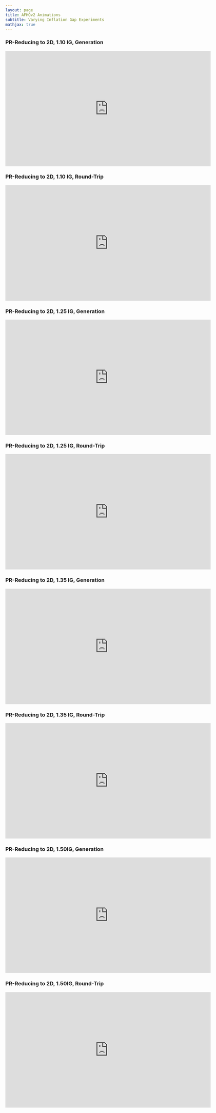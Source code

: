 ```yaml
---
layout: page
title: AFHQv2 Animations
subtitle: Varying Inflation Gap Experiments
mathjax: true
---
```


### PR-Reducing to 2D, 1.10 IG, Generation 

<center><iframe height="360" width="640" src="https://warpwire.duke.edu/w/m5kIAA/" frameborder="0" scrolling="0" allow="autoplay *; encrypted-media *; fullscreen *; picture-in-picture *;" allowfullscreen></iframe></center>


### PR-Reducing to 2D, 1.10 IG, Round-Trip

<center><iframe height="360" width="640" src="https://warpwire.duke.edu/w/mZkIAA/" frameborder="0" scrolling="0" allow="autoplay *; encrypted-media *; fullscreen *; picture-in-picture *;" allowfullscreen></iframe></center>


### PR-Reducing to 2D, 1.25 IG, Generation 

<center><iframe height="360" width="640" src="https://warpwire.duke.edu/w/n5kIAA/" frameborder="0" scrolling="0" allow="autoplay *; encrypted-media *; fullscreen *; picture-in-picture *;" allowfullscreen></iframe></center>


### PR-Reducing to 2D, 1.25 IG, Round-Trip

<center><iframe height="360" width="640" src="https://warpwire.duke.edu/w/nZkIAA/" frameborder="0" scrolling="0" allow="autoplay *; encrypted-media *; fullscreen *; picture-in-picture *;" allowfullscreen></iframe></center>


### PR-Reducing to 2D, 1.35 IG, Generation

<center><iframe height="360" width="640" src="https://warpwire.duke.edu/w/o5kIAA/" frameborder="0" scrolling="0" allow="autoplay *; encrypted-media *; fullscreen *; picture-in-picture *;" allowfullscreen></iframe></center>


### PR-Reducing to 2D, 1.35 IG, Round-Trip

<center><iframe height="360" width="640" src="https://warpwire.duke.edu/w/oZkIAA/" frameborder="0" scrolling="0" allow="autoplay *; encrypted-media *; fullscreen *; picture-in-picture *;" allowfullscreen></iframe></center>


### PR-Reducing to 2D, 1.50IG, Generation

<center><iframe height="360" width="640" src="https://warpwire.duke.edu/w/p5kIAA/" frameborder="0" scrolling="0" allow="autoplay *; encrypted-media *; fullscreen *; picture-in-picture *;" allowfullscreen></iframe></center>


### PR-Reducing to 2D, 1.50IG, Round-Trip

<center><iframe height="360" width="640" src="https://warpwire.duke.edu/w/pZkIAA/" frameborder="0" scrolling="0" allow="autoplay *; encrypted-media *; fullscreen *; picture-in-picture *;" allowfullscreen></iframe></center>
